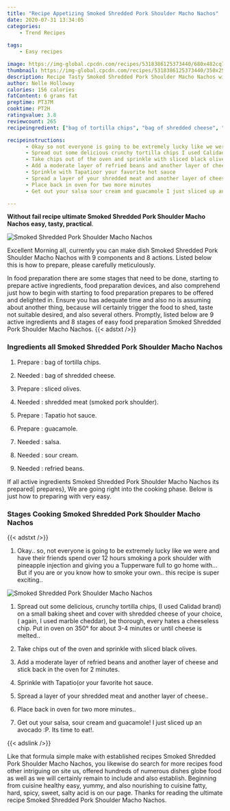 ```yaml
---
title: "Recipe Appetizing Smoked Shredded Pork Shoulder Macho Nachos"
date: 2020-07-31 13:34:05
categories:
    - Trend Recipes
    
tags:
    - Easy recipes

image: https://img-global.cpcdn.com/recipes/5318386125373440/680x482cq70/smoked-shredded-pork-shoulder-macho-nachos-recipe-main-photo.jpg
thumbnail: https://img-global.cpcdn.com/recipes/5318386125373440/350x250cq70/smoked-shredded-pork-shoulder-macho-nachos-recipe-main-photo.jpg
description: Recipe Tasty Smoked Shredded Pork Shoulder Macho Nachos with 9 ingredients and 8 stages of easy cooking.
author: Nelle Holloway
calories: 156 calories
fatContent: 6 grams fat
preptime: PT37M
cooktime: PT2H
ratingvalue: 3.8
reviewcount: 265
recipeingredient: ["bag of tortilla chips", "bag of shredded cheese", "sliced olives", "shredded meat smoked pork shoulder", "Tapatio hot sauce", "guacamole", "salsa", "sour cream", "refried beans"]

recipeinstructions: 
      - Okay so not everyone is going to be extremely lucky like we were and have their friends spend over 12 hours smoking a pork shoulder with pineapple injection and giving you a Tupperware full to go home with But if you are or you know how to smoke your own this recipe is super exciting 
      - Spread out some delicious crunchy tortilla chips I used Calidad brand on a small baking sheet and cover with shredded cheese of your choice again I used marble cheddar be thorough every hates a cheeseless chip Put in oven on 350 for about 34 minutes or until cheese is melted 
      - Take chips out of the oven and sprinkle with sliced black olives 
      - Add a moderate layer of refried beans and another layer of cheese and stick back in the oven for 2 minutes 
      - Sprinkle with Tapatioor your favorite hot sauce 
      - Spread a layer of your shredded meat and another layer of cheese 
      - Place back in oven for two more minutes 
      - Get out your salsa sour cream and guacamole I just sliced up an avocado P Its time to eat

---
```




**Without fail recipe ultimate Smoked Shredded Pork Shoulder Macho Nachos easy, tasty, practical**. 


![Smoked Shredded Pork Shoulder Macho Nachos](https://img-global.cpcdn.com/recipes/5318386125373440/680x482cq70/smoked-shredded-pork-shoulder-macho-nachos-recipe-main-photo.jpg "Smoked Shredded Pork Shoulder Macho Nachos")




Excellent Morning all, currently you can make dish Smoked Shredded Pork Shoulder Macho Nachos with 9 components and 8 actions. Listed below this is how to prepare, please carefully meticulously.

In food preparation there are some stages that need to be done, starting to prepare active ingredients, food preparation devices, and also comprehend just how to begin with starting to food preparation prepares to be offered and delighted in. Ensure you has adequate time and also no is assuming about another thing, because will certainly trigger the food to shed, taste not suitable desired, and also several others. Promptly, listed below are 9 active ingredients and 8 stages of easy food preparation Smoked Shredded Pork Shoulder Macho Nachos.
{{< adstxt />}}

### Ingredients all Smoked Shredded Pork Shoulder Macho Nachos


1. Prepare  : bag of tortilla chips.

1. Needed  : bag of shredded cheese.

1. Prepare  : sliced olives.

1. Needed  : shredded meat (smoked pork shoulder).

1. Prepare  : Tapatio hot sauce.

1. Prepare  : guacamole.

1. Needed  : salsa.

1. Needed  : sour cream.

1. Needed  : refried beans.



If all active ingredients Smoked Shredded Pork Shoulder Macho Nachos its prepared| prepares}, We are going right into the cooking phase. Below is just how to preparing with very easy.

### Stages Cooking Smoked Shredded Pork Shoulder Macho Nachos

{{< adstxt />}}


1. Okay.. so, not everyone is going to be extremely lucky like we were and have their friends spend over 12 hours smoking a pork shoulder with pineapple injection and giving you a Tupperware full to go home with... But if you are or you know how to smoke your own.. this recipe is super exciting..



![Smoked Shredded Pork Shoulder Macho Nachos](https://img-global.cpcdn.com/steps/5615797242691584/160x128cq70/smoked-shredded-pork-shoulder-macho-nachos-recipe-step-1-photo.jpg" "Smoked Shredded Pork Shoulder Macho Nachos")



1. Spread out some delicious, crunchy tortilla chips, (I used Calidad brand) on a small baking sheet and cover with shredded cheese of your choice,( again, I used marble cheddar), be thorough, every hates a cheeseless chip. Put in oven on 350° for about 3-4 minutes or until cheese is melted..



1. Take chips out of the oven and sprinkle with sliced black olives.



1. Add a moderate layer of refried beans and another layer of cheese and stick back in the oven for 2 minutes.



1. Sprinkle with Tapatio(or your favorite hot sauce.



1. Spread a layer of your shredded meat and another layer of cheese..



1. Place back in oven for two more minutes..



1. Get out your salsa, sour cream and guacamole! I just sliced up an avocado :P. Its time to eat!.





{{< adslink />}}

Like that formula simple make with established recipes Smoked Shredded Pork Shoulder Macho Nachos, you likewise do search for more recipes food other intriguing on site us, offered hundreds of numerous dishes globe food as well as we will certainly remain to include and also establish. Beginning from cuisine healthy easy, yummy, and also nourishing to cuisine fatty, hard, spicy, sweet, salty acid is on our page. Thanks for reading the ultimate recipe Smoked Shredded Pork Shoulder Macho Nachos.
